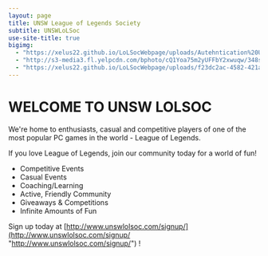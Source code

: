 ```yaml
---
layout: page
title: UNSW League of Legends Society
subtitle: UNSWLoLSoc
use-site-title: true
bigimg:
  - "https://xelus22.github.io/LoLSocWebpage/uploads/Autehntication%20UNSW%20signup.JPG" : "Arizona, 2017"
  - "http://s3-media3.fl.yelpcdn.com/bphoto/cQ1Yoa75m2yUFFbY2xwuqw/348s.jpg" : "Arizona, 2017"
  - "https://xelus22.github.io/LoLSocWebpage/uploads/f23dc2ac-4582-421a-852a-790d14103072.jpg" : "Winter Sunset, Muskeg, 2017"
---
```

# WELCOME TO UNSW LOLSOC

We're home to enthusiasts, casual and competitive players of one of the most popular PC games in the world - League of Legends.

If you love League of Legends, join our community today for a world of fun!

* Competitive Events
* Casual Events
* Coaching/Learning
* Active, Friendly Community
* Giveaways & Competitions
* Infinite Amounts of Fun

Sign up today at [http://www.unswlolsoc.com/signup/](http://www.unswlolsoc.com/signup/ "http://www.unswlolsoc.com/signup/") !